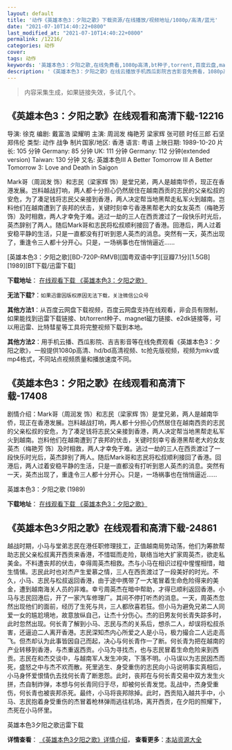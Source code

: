 ```yaml
---
layout: default
title: '动作《英雄本色3：夕阳之歌》下载资源/在线播放/视频地址/1080p/高清/蓝光'
date: "2021-07-10T14:40:22+0800"
last_modified_at: "2021-07-10T14:40:22+0800"
permalink: /12216/
categories: 动作
cover:
tags: 动作
keywords: '英雄本色3：夕阳之歌,在线免费看,1080p高清,bt种子,torrent,百度云盘,magnet,磁力链,迅雷下载资源'
description: '《英雄本色3：夕阳之歌》在线云播放手机西瓜影院吉吉影音免费看，1080p高清bd/hd未删减完整版和tc抢先枪版，mkv/mp4格式，附带bt/torrent种子、magnet/磁力链、百度云盘、网盘资源迅雷下载链接'
---
```


>内容采集生成，如果链接失效，多试几个。


## 《英雄本色3：夕阳之歌》在线观看和高清下载-12216

导演: 徐克 编剧: 戴富浩 梁耀明 主演: 周润发 梅艳芳 梁家辉 张可颐 时任三郎 石坚 郑伟伦 类型: 动作 战争 制片国家/地区: 香港 语言: 粤语 上映日期: 1989-10-20 片长: 105 分钟 Germany: 85 分钟 UK: 111 分钟 Germany: 112 分钟(extended version) Taiwan: 130 分钟 又名: 英雄本色Ⅲ A Better Tomorrow III A Better Tomorrow 3: Love and Death in Saigon

Mark哥（周润发 饰）和志民（梁家辉 饰）是堂兄弟，两人是越南华侨，现正在香港发展。岂料越战打响，两人都十分担心仍然居住在越南西贡的志民的父亲松叔的安危，为了凑足钱将志民父亲接到香港，两人决定帮当地黑帮走私军火到越南。岂料他们在越南遭到了丧邦的伏击，关键时刻幸亏香港黑帮老大的女友英杰（梅艳芳 饰）及时相救，两人才幸免于难。逃过一劫的三人在西贡渡过了一段快乐时光后，英杰辞别了两人。随后Mark哥和志民将松叔顺利接回了香港。回港后，两人过着安稳平静的生活，只是一直都没有打听到恩人英杰的消息。突然有一天，英杰出现了，重逢令三人都十分开心。只是，一场祸事也在悄悄逼近……


[英雄本色3：夕阳之歌][BD-720P-RMVB][国粤双语中字][豆瓣7.1分][1.5GB][1989][BT下载/迅雷下载]

**下载地址**： [在线观看下载 《英雄本色3：夕阳之歌》](https://www.btdx8.com/torrent/a_better_tomorrow_3_1989.html) 


**无法下载?**：`如果迅雷因版权原因无法下载，关注微信公众号 `

**其他方法1**：从百度云网盘下载视频，百度云网盘支持在线观看，非会员有限制，如果能找到迅雷下载链接、bt/torrent种子、magnet磁力链接、e2dk链接等，可以用迅雷、比特彗星等工具将完整视频下载到本地。

**其他方法2**：用手机云播、西瓜影院、吉吉影音等在线免费观看《英雄本色3：夕阳之歌》，一般提供1080p高清、hd/bd高清视频、tc抢先版视频，视频为mkv或mp4格式，不同站点视频质量和播放速度不同。


## 《英雄本色3：夕阳之歌》在线观看和高清下载-17408

剧情介绍：Mark哥（周润发 饰）和志民（梁家辉 饰）是堂兄弟，两人是越南华侨，现正在香港发展。岂料越战打响，两人都十分担心仍然居住在越南西贡的志民的父亲松叔的安危，为了凑足钱将志民父亲接到香港，两人决定帮当地黑帮走私军火到越南。岂料他们在越南遭到了丧邦的伏击，关键时刻幸亏香港黑帮老大的女友英杰（梅艳芳 饰）及时相救，两人才幸免于难。逃过一劫的三人在西贡渡过了一段快乐时光后，英杰辞别了两人。随后Mark哥和志民将松叔顺利接回了香港。回港后，两人过着安稳平静的生活，只是一直都没有打听到恩人英杰的消息。突然有一天，英杰出现了，重逢令三人都十分开心。只是，一场祸事也在悄悄逼近……


英雄本色3：夕阳之歌 (1989)

**下载地址**： [在线观看下载 《英雄本色3：夕阳之歌》](https://www.btbtdy.me/btdy/dy3610.html) 


## 《英雄本色3夕阳之歌》在线观看和高清下载-24861

越战时期，小马与堂弟志民在港任职修理技工，正值越南局势动荡，他们为筹款帮助志民父亲松叔离开西贡来香港，不惜铤而走险，联络当地大扩家周英杰，欲走私美金。不料遭丧邦的伏击，幸得周英杰相救。杰与小马在相识过程中惺惺相惜，暗生情愫。志民此时也对杰产生爱慕之情，三人在西贡渡过了一段美好的时光。不久，小马、志民与松叔返回香港，由于途中携带了一大笔冒着生命危险得来的美金，遭到越南海关人员的非难。幸亏周英杰在暗中帮助，才得已顺利返回香港。小马与志民回港后，开了一家汽车修理厂。其间不停打听杰的消息。一天，周英杰忽然出现他们的面前，经历了生死与共，三人都欣喜若狂。但小马为避免兄弟二人同爱一女的尴尬境地，故意放纵自己，让杰十分伤心。杰的旧男友何长青失踪多时，此时忽然出现。何长青了解到小马、志民与杰的关系后，想杀二人，却误将松叔杀害，还逼迫二人离开香港。志民深知杰内心所爱之人是小马，极力撮合二人远走高飞。但杰却认为此事皆因自己而起，决心与何长青作一了断。何长青为把在越南的产业转移到香港，与杰重返西贡。小马为寻找杰，也与志民冒着生命危险来到西贡。志民在和杰交谈中，与越南军人发生冲突，下落不明。小马误以为志民因杰而死，盛怒之中与杰不欢而散。死里逃生、身受重伤的志民向小马说明事实真相后，小马身怀爱恨情仇去找何长青了断恩怨。此时，丧邦在与何长青交易中双方发生火拼，杰自制炸弹，本想与何长青同归于尽，却被何长青发觉。乱战中，杰身受重伤，何长青也被丧邦杀死。最终，小马将丧邦除掉。此时，西贡陷入越共手中，小马、志民抱着身受重伤的杰冒着枪林弹雨逃往机场，离开西贡，在夕阳的照耀下，杰死在小马怀里。


英雄本色3夕阳之歌迅雷下载

**详情查看**： [《英雄本色3夕阳之歌》详情介绍](/movie/24861/)， **查看更多**：[本站资源大全](/movie/t/all/)

